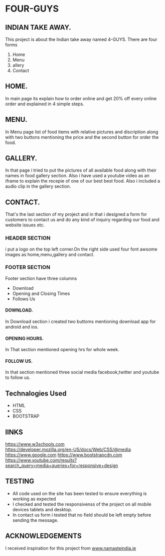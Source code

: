    
# FOUR-GUYS
## INDIAN TAKE AWAY.

This project is about the Indian take away named 4-GUYS.
There are four forms 
1. Home 
2. Menu 
3. allery 
4. Contact

## HOME.
In main page its explain how to order online and get 20% off every online order and explained in 4 simple steps.
## MENU.
In Menu page list of food items with relative pictures and discription along with two buttons mentioning the price 
 and the second button for order the food.
## GALLERY.
In that page i tried to put the pictures of all available food along with their names in food gallery section.
Also i have used a youtube video as an iframe to explain the recepie of one of our best best food.
Also i included a audio clip in the gallery section.
## CONTACT.
That's the last section of my project and in that i designed a form for customers to contact us and do any kind of inquiry 
regarding our food and website issues etc.
### HEADER SECTION
i put a logo on the top left corner.On the right side  used four font awsome images as home,menu,gallery and contact.
### FOOTER SECTION 
Footer section have three columns  
* Download  
* Opening and Closing Times  
* Follows Us  

#### DOWNLOAD.
In Download section i created two buttoms mentioning download app for android and ios.
#### OPENING HOURS.
In That section mentioned opening hrs for whole week.
#### FOLLOW US.
In that section mentioned three social media facebook,twitter and youtube to follow us.

## Technalogies Used
* HTML 
* CSS
* BOOTSTRAP

## lINKS
https://www.w3schools.com  
https://developer.mozilla.org/en-US/docs/Web/CSS/@media  
https://www.google.com
https://www.bootstrapcdn.com  
https://www.youtube.com/results?search_query=media+queries+for+responsive+design  

## TESTING
* All code used on the site has been tested to ensure everything is working as expected
* I checked and tested the responsivenss of the project on all mobile devices tablets and desktop.
* In contact us form i tested that no field should be left empty before sending the message.

## ACKNOWLEDGEMENTS
I received inspiration for this project from www.namasteindia.ie















